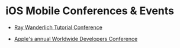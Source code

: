 # iOS Mobile Conferences & Events

* [Ray Wanderlich Tutorial Conference](rwdevcon.md)

* [Apple's annual Worldwide Developers Conference](wwdc.md)

